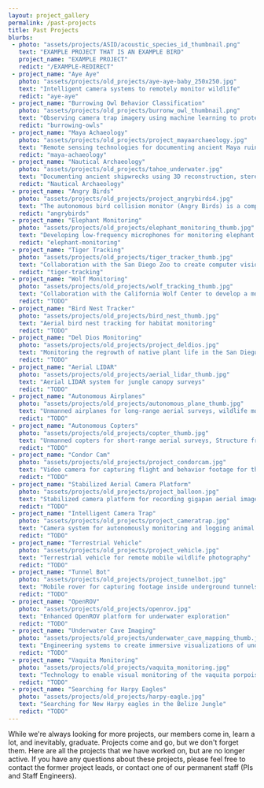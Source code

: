 ```yaml
---
layout: project_gallery
permalink: /past-projects
title: Past Projects
blurbs: 
 - photo: "assets/projects/ASID/acoustic_species_id_thumbnail.png"
   text: "EXAMPLE PROJECT THAT IS AN EXAMPLE BIRD"
   project_name: "EXAMPLE PROJECT"
   redict: "/EXAMPLE-REDIRECT"
 - project_name: "Aye Aye"
   photo: "assets/projects/old_projects/aye-aye-baby_250x250.jpg"
   text: "Intelligent camera systems to remotely monitor wildlife"
   redict: "aye-aye"
 - project_name: "Burrowing Owl Behavior Classification"
   photo: "assets/projects/old_projects/burronw_owl_thumbnail.png"
   text: "Observing camera trap imagery using machine learning to protect the Burrowing Owls in Southern California"
   redict: "burrowing-owls"
 - project_name: "Maya Achaeology"
   photo: "assets/projects/old_projects/project_mayaarchaeology.jpg"
   text: "Remote sensing technologies for documenting ancient Maya ruins in the jungles of Guatemala"
   redict: "maya-achaeology"
 - project_name: "Nautical Archaeology"
   photo: "assets/projects/old_projects/tahoe_underwater.jpg"
   text: "Documenting ancient shipwrecks using 3D reconstruction, stereo imaging, and Structure from Motion"
   redict: "Nautical Archaeology"
 - project_name: "Angry Birds"
   photo: "assets/projects/old_projects/project_angrybirds4.jpg"
   text: "The autonomous bird collision monitor (Angry Birds) is a compact ecological research tool for biologists studying bird strikes against plate glass"
   redict: "angrybirds"
 - project_name: "Elephant Monitoring"
   photo: "assets/projects/old_projects/elephant_monitoring_thumb.jpg"
   text: "Developing low-frequency microphones for monitoring elephant activity in collaboration with the San Diego Zoo"
   redict: "elephant-monitoring"
 - project_name: "Tiger Tracking"
   photo: "assets/projects/old_projects/tiger_tracker_thumb.jpg"
   text: "Collaboration with the San Diego Zoo to create computer vision algorithms for autonomous tiger tracking"
   redict: "tiger-tracking"
 - project_name: "Wolf Monitoring"
   photo: "assets/projects/old_projects/wolf_tracking_thumb.jpg"
   text: "Collaboration with the California Wolf Center to develop a mobile terrestrial wolf monitoring vehicle"
   redict: "TODO"
 - project_name: "Bird Nest Tracker"
   photo: "assets/projects/old_projects/bird_nest_thumb.jpg"
   text: "Aerial bird nest tracking for habitat monitoring"
   redict: "TODO"
 - project_name: "Del Dios Monitoring"
   photo: "assets/projects/old_projects/project_deldios.jpg"
   text: "Monitoring the regrowth of native plant life in the San Dieguito River Valley Conservancy via aerial surveys and 3D reconstruction"
   redict: "TODO"
 - project_name: "Aerial LIDAR"
   photo: "assets/projects/old_projects/aerial_lidar_thumb.jpg"
   text: "Aerial LIDAR system for jungle canopy surveys"
   redict: "TODO"
 - project_name: "Autonomous Airplanes"
   photo: "assets/projects/old_projects/autonomous_plane_thumb.jpg"
   text: "Unmanned airplanes for long-range aerial surveys, wildlife monitoring, and Structure from Motion"
   redict: "TODO"
 - project_name: "Autonomous Copters"
   photo: "assets/projects/old_projects/copter_thumb.jpg"
   text: "Unmanned copters for short-range aerial surveys, Structure from Motion, and radio collar tracking"
   redict: "TODO"
 - project_name: "Condor Cam"
   photo: "assets/projects/old_projects/project_condorcam.jpg"
   text: "Video camera for capturing flight and behavior footage for the California Condor"
   redict: "TODO"
 - project_name: "Stabilized Aerial Camera Platform"
   photo: "assets/projects/old_projects/project_balloon.jpg"
   text: "Stabilized camera platform for recording gigapan aerial imagery and Structure from Motion"
   redict: "TODO"
 - project_name: "Intelligent Camera Trap"
   photo: "assets/projects/old_projects/project_cameratrap.jpg"
   text: "Camera system for autonomously monitoring and logging animal behavior"
   redict: "TODO"
 - project_name: "Terrestrial Vehicle"
   photo: "assets/projects/old_projects/project_vehicle.jpg"
   text: "Terrestrial vehicle for remote mobile wildlife photography"
   redict: "TODO"
 - project_name: "Tunnel Bot"
   photo: "assets/projects/old_projects/project_tunnelbot.jpg"
   text: "Mobile rover for capturing footage inside underground tunnels"
   redict: "TODO"
 - project_name: "OpenROV"
   photo: "assets/projects/old_projects/openrov.jpg"
   text: "Enhanced OpenROV platform for underwater exploration"
   redict: "TODO"
 - project_name: "Underwater Cave Imaging"
   photo: "assets/projects/old_projects/underwater_cave_mapping_thumb.jpg"
   text: "Engineering systems to create immersive visualizations of underwater caves"
   redict: "TODO"
 - project_name: "Vaquita Monitoring"
   photo: "assets/projects/old_projects/vaquita_monitoring.jpg"
   text: "Technology to enable visual monitoring of the vaquita porpoise, the most endangered marine mammal in the world"
   redict: "TODO"
 - project_name: "Searching for Harpy Eagles"
   photo: "assets/projects/old_projects/harpy-eagle.jpg"
   text: "Searching for New Harpy eagles in the Belize Jungle"
   redict: "TODO"
---
```


While we're always looking for more projects, our members come in, learn a lot, and inevitably, graduate. Projects come and go, but we don't forget them. Here are all the projects that we have worked on, but are no longer active. If you have any questions about these projects, please feel free to contact the former project leads, or contact one of our permanent staff (PIs and Staff Engineers).
